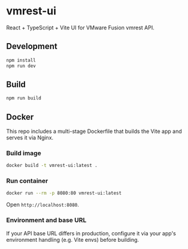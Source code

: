 # vmrest-ui

React + TypeScript + Vite UI for VMware Fusion vmrest API.

## Development

```bash
npm install
npm run dev
```

## Build

```bash
npm run build
```

## Docker

This repo includes a multi-stage Dockerfile that builds the Vite app and serves it via Nginx.

### Build image

```bash
docker build -t vmrest-ui:latest .
```

### Run container

```bash
docker run --rm -p 8080:80 vmrest-ui:latest
```

Open `http://localhost:8080`.

### Environment and base URL

If your API base URL differs in production, configure it via your app's environment handling (e.g. Vite envs) before building.
